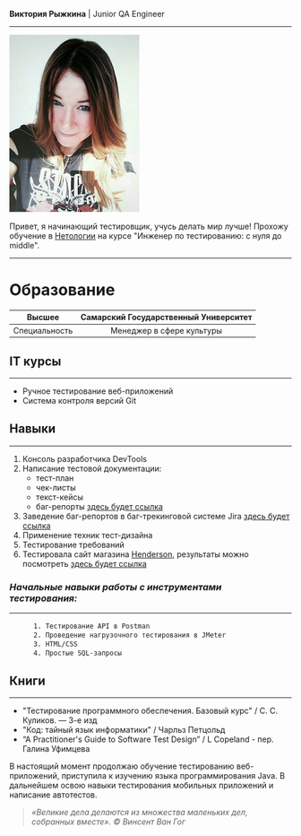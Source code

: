 **Виктория Рыжкина** | Junior QA Engineer 
*******

![Личное фото](/images/photoRVV.jpg) 

Привет, я начинающий тестировщик, учусь делать мир лучше!  Прохожу обучение в [Нетологии](https://netology.ru/) на курсе "Инженер по тестированию: с нуля до middle".
*******
# Образование

| Высшее | Самарский Государственный Университет |
|:-------:|:-------:|
| Специальность | Менеджер в сфере культуры |



## IT курсы
******
* Ручное тестирование веб-приложений
* Система контроля версий Git 

## Навыки
******
   1. Консоль разработчика DevTools  
   3. Написание тестовой документации:  
      * тест-план 
      * чек-листы  
      * текст-кейсы  
      * баг-репорты [здесь будет ссылка]()  
   4.  Заведение баг-репортов в баг-трекинговой системе Jira [здесь будет ссылка]()   
   5. Применение техник тест-дизайна  
   6. Тестирование требований  
   7. Тестировала сайт магазина [Henderson](https://henderson.ru), результаты можно посмотреть [здесь будет ссылка]()

### *Начальные навыки работы с инструментами тестирования:*  
********
          1. Тестирование API в Postman  
          2. Проведение нагрузочного тестирования в JMeter  
          3. HTML/CSS
          4. Простые SQL-запросы 

## Книги
*****
* "Тестирование программного обеспечения. Базовый курс" / С. С. Куликов. — 3-е изд  
* "Код: тайный язык информатики" / Чарльз Петцольд
* “A Practitioner's Guide to Software Test Design” /  L Copeland - пер. Галина Уфимцева
   
В настоящий момент продолжаю обучение тестированию веб-приложений, приступила к изучению языка программирования Java. В дальнейшем освою навыки тестирования мобильных приложений и написание автотестов.

> *«Великие дела делаются из множества маленьких дел, собранных вместе». © Винсент Ван Гог*






